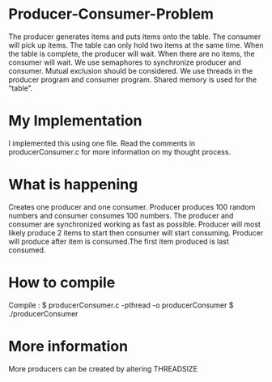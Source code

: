 # Producer-Consumer-Problem
The producer generates items and puts items onto the table. The consumer will pick up items. The table can only hold two items at the same time. When the table is complete, the producer will wait. When there are no items, the consumer will wait. We use semaphores to synchronize producer and consumer.  Mutual exclusion should be considered. We use threads in the producer program and consumer program. Shared memory is used for the “table”.
# My Implementation 
I implemented this using one file. Read the comments in producerConsumer.c for more information on my thought process.
# What is happening 
Creates one producer and one consumer. Producer produces 100 random numbers and consumer consumes 100 numbers. The producer and consumer are synchronized working as fast as possible. Producer will most likely produce 2 items to start then consumer will start consuming. Producer will produce after item is consumed.The first item produced is last consumed.
# How to compile
Compile :
$ producerConsumer.c -pthread -o producerConsumer
$ ./producerConsumer
# More information
More producers can be created by altering THREADSIZE   
